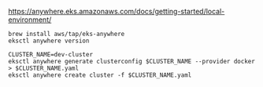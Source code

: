 https://anywhere.eks.amazonaws.com/docs/getting-started/local-environment/

```Bash:Prepare EKS Anywhere
brew install aws/tap/eks-anywhere
eksctl anywhere version
```

```Bash:Create Cluster
CLUSTER_NAME=dev-cluster
eksctl anywhere generate clusterconfig $CLUSTER_NAME --provider docker > $CLUSTER_NAME.yaml
eksctl anywhere create cluster -f $CLUSTER_NAME.yaml
```